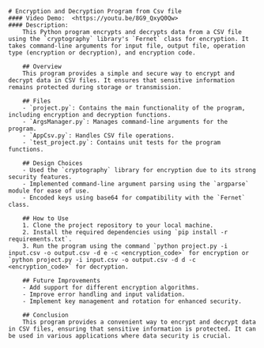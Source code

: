     # Encryption and Decryption Program from Csv file
    #### Video Demo:  <https://youtu.be/8G9_QxyQ0Qw>
    #### Description:
        This Python program encrypts and decrypts data from a CSV file using the `cryptography` library's `Fernet` class for encryption. It takes command-line arguments for input file, output file, operation type (encryption or decryption), and encryption code.

        ## Overview
        This program provides a simple and secure way to encrypt and decrypt data in CSV files. It ensures that sensitive information remains protected during storage or transmission.

        ## Files
        - `project.py`: Contains the main functionality of the program, including encryption and decryption functions.
        - `ArgsManager.py`: Manages command-line arguments for the program.
        - `AppCsv.py`: Handles CSV file operations.
        - `test_project.py`: Contains unit tests for the program functions.

        ## Design Choices
        - Used the `cryptography` library for encryption due to its strong security features.
        - Implemented command-line argument parsing using the `argparse` module for ease of use.
        - Encoded keys using base64 for compatibility with the `Fernet` class.

        ## How to Use
        1. Clone the project repository to your local machine.
        2. Install the required dependencies using `pip install -r requirements.txt`.
        3. Run the program using the command `python project.py -i input.csv -o output.csv -d e -c <encryption_code>` for encryption or `python project.py -i input.csv -o output.csv -d d -c <encryption_code>` for decryption.

        ## Future Improvements
        - Add support for different encryption algorithms.
        - Improve error handling and input validation.
        - Implement key management and rotation for enhanced security.

        ## Conclusion
        This program provides a convenient way to encrypt and decrypt data in CSV files, ensuring that sensitive information is protected. It can be used in various applications where data security is crucial.